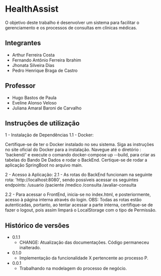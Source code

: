 # HealthAssist

O objetivo deste trabalho é desenvolver um sistema para facilitar o gerenciamento e os processos de consultas em clínicas médicas.

## Integrantes

* Arthur Ferreira Costa
* Fernando Antônio Ferreira Ibrahim
* Jhonata Silveira Dias
* Pedro Henrique Braga de Castro

## Professor

* Hugo Bastos de Paula
* Eveline Alonso Veloso
* Juliana Amaral Baroni de Carvalho

## Instruções de utilização

1 - Instalação de Dependências
1.1 - Docker:

Certifique-se de ter o Docker instalado no seu sistema. Siga as instruções no site oficial do Docker para a instalação.
Navegue até o diretório : 'backend/' e execute o comando docker-compose up --build, para criar as tabelas do Bando De Dados e rodar o BackEnd.
Certique-se de rodar a aplicação SpringBoot no arquivo main.

2 - Acesso à Aplicação:
2.1 - As rotas do BackEnd funcionam na seguinte rota: 'http://localhost:8080', sendo possíveis acessar os seguintes endpoints: 
/usuario
/paciente
/medico
/consulta
/avaliar-consulta

2.2 - Para acessar o FrontEnd, inicia-se no index.html, e posteriormente, acesso à página interna através do login.
OBS: Todas as rotas estão autenticadas, portanto, ao tentar acessar a parte interna, certifique-se de fazer o logout, pois assim limpará o LocalStorage com o tipo de Permissão.

## Histórico de versões

* 0.1.1
    * CHANGE: Atualização das documentações. Código permaneceu inalterado.
* 0.1.0
    * Implementação da funcionalidade X pertencente ao processo P.
* 0.0.1
    * Trabalhando na modelagem do processo de negócio.

